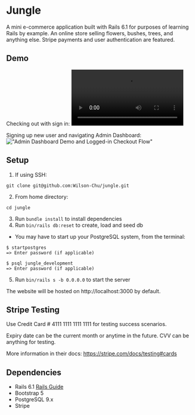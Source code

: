 # Jungle

A mini e-commerce application built with Rails 6.1 for purposes of learning Rails by example. An online store selling flowers, bushes, trees, and anything else. Stripe payments and user authentication are featured.

## Demo

Checking out with sign in:
!["Jungle Home Screen and Anonymous Checkout Flow"](https://github.com/Wilson-Chu/jungle/blob/master/docs/home_journey_720p.mp4)

Signing up new user and navigating Admin Dashboard:
!["Admin Dashboard Demo and Logged-in Checkout Flow"]()

## Setup

1. If using SSH:
```
git clone git@github.com:Wilson-Chu/jungle.git
```
2. From home directory:
```
cd jungle
```
3. Run `bundle install` to install dependencies
4. Run `bin/rails db:reset` to create, load and seed db 

- You may have to start up your PostgreSQL system, from the terminal:
```
$ startpostgres
=> Enter password (if applicable)

$ psql jungle_development
=> Enter password (if applicable)
```

5. Run `bin/rails s -b 0.0.0.0` to start the server

The website will be hosted on http://localhost:3000 by default.


## Stripe Testing

Use Credit Card # 4111 1111 1111 1111 for testing success scenarios. 

Expiry date can be the current month or anytime in the future. CVV can be anything for testing.

More information in their docs: <https://stripe.com/docs/testing#cards>

## Dependencies

- Rails 6.1 [Rails Guide](http://guides.rubyonrails.org/v6.1/)
- Bootstrap 5
- PostgreSQL 9.x
- Stripe

